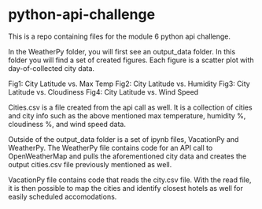 # python-api-challenge

This is a repo containing files for the module 6 python api challenge. 

In the WeatherPy folder, you will first see an output_data folder. In this folder you will find a set of created figures. Each figure is a scatter plot with day-of-collected city data.

Fig1: City Latitude vs. Max Temp
Fig2: City Latitude vs. Humidity
Fig3: City Latitude vs. Cloudiness
Fig4: City Latitude vs. Wind Speed

Cities.csv is a file created from the api call as well. It is a collection of cities and city info such as the above mentioned max temperature, humidity %, cloudiness %, and wind speed data.

Outside of the output_data folder is a set of ipynb files, VacationPy and WeatherPy. The WeatherPy file contains code for an API call to OpenWeatherMap and pulls the aforementioned city data and creates the output cities.csv file previously mentioned as well. 

VacationPy file contains code that reads the city.csv file. With the read file, it is then possible to map the cities and identify closest hotels as well for easily scheduled accomodations.
